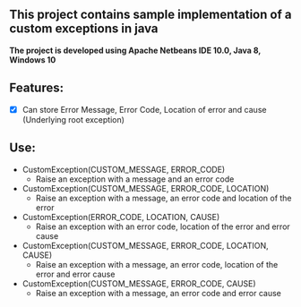 ## This project contains sample implementation of a custom exceptions in java
**The project is developed using Apache Netbeans IDE 10.0, Java 8, Windows 10**

## Features:
   - [X] Can store Error Message, Error Code, Location of error and cause (Underlying root exception)

## Use:
   - CustomException(CUSTOM_MESSAGE, ERROR_CODE)
     * Raise an exception with a message and an error code
   - CustomException(CUSTOM_MESSAGE, ERROR_CODE, LOCATION)
     * Raise an exception with a message, an error code and location of the error
   - CustomException(ERROR_CODE, LOCATION, CAUSE)
     * Raise an exception with an error code, location of the error and error cause
   - CustomException(CUSTOM_MESSAGE, ERROR_CODE, LOCATION, CAUSE)
     * Raise an exception with a message, an error code, location of the error and error cause
   - CustomException(CUSTOM_MESSAGE, ERROR_CODE, CAUSE)
     * Raise an exception with a message, an error code and error cause
